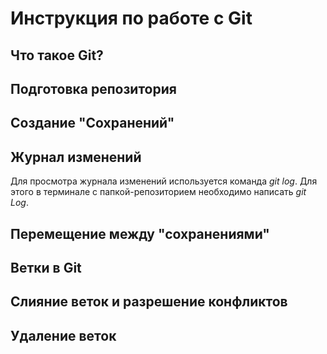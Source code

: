 # Инструкция по работе с Git

## Что такое Git?

## Подготовка репозитория

## Создание "Сохранений"

## Журнал изменений
Для просмотра журнала изменений используется команда *git log*. Для этого в терминале с папкой-репозиторием необходимо написать *git Log*.

## Перемещение между "сохранениями"

## Ветки в Git

## Слияние веток и разрешение конфликтов

## Удаление веток